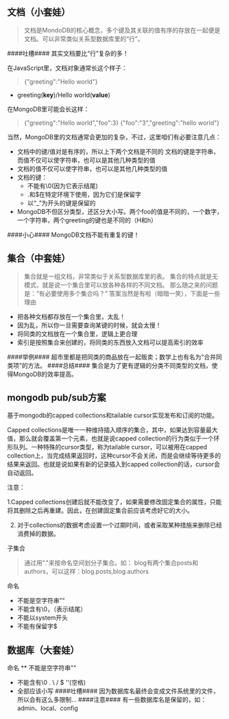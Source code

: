 文档（小套娃）
-------------
>文档是MondoDB的核心概念，多个键及其关联的值有序的存放在一起便是文档。可以非常类似关系型数据库里的“行”。

####吐槽####
其实文档要比“行”复杂的多！

在JavaScript里，文档对象通常长这个样子：
>{"greeting":"Hello world"}
* greeting(**key**)/Hello world(**value**)

在MongoDB里可能会长这样：
>{"greeting":"Hello world","foo":3}
{"foo":"3","greeting":"hello world"}

当然，MongoDB里的文档通常会更加的复杂，不过，这里咱们有必要注意几点：
* 文档中的键/值对是有序的，所以上下两个文档是不同的 
文档的键是字符串，而值不仅可以使字符串，也可以是其他几种类型的值
* 文档的值不仅可以使字符串，也可以是其他几种类型的值
* 文档的键：
  *  不能有\0(因为它表示结尾)
  *  .和$在特定环境下使用，因为它们是保留字
  *  以“_”为开头的键是保留的
* MongoDB不但区分类型，还区分大小写。两个foo的值是不同的，一个数字，一个字符串，两个greeting的键也是不同的（H和h）

####小心####
MongoDB文档不能有重复的键！

集合（中套娃）
-------------
>集合就是一组文档，非常类似于关系型数据库里的表。
集合的特点就是无模式，就是说一个集合里可以放各种各样的不同文档。
那么随之来的问题是：“有必要使用多个集合吗？”
答案当然是有啦（暗暗一笑），下面是一些理由
* 把各种文档都存放在一个集合里，太乱！
* 因为乱，所以你一旦需要查询某键的时候，就会太慢！
* 将同类的文档放在一个集合里，逻辑上更合理
* 索引是按照集合来创建的，将同类的东西放入文档可以提高索引的效率

####举例####
超市里都是把同类的商品放在一起贩卖；数学上也有名为“合并同类项”的方法。
####总结####
集合是为了更有逻辑的分类不同类型的文档，使得MongoDB的效率提高。

## mongodb pub/sub方案
基于mongodb的capped collections和tailable cursor实现发布和订阅的功能。

Capped collections是唯一一种维持插入顺序的集合，其中，如果达到容量最大值，那么就会覆盖第一个元素，也就是说capped collection的行为类似于一个环形队列。一种特殊的cursor类型，称为tailable cursor，可以被用在capped collection上，当完成结果返回时，这种cursor不会关闭，而是会继续等待更多的结果来返回。也就是说如果有新的记录插入到capped collection的话，cursor会自动返回。

注意：

1.Capped collections创建后就不能改变了，如果需要修改固定集合的属性，只能将其删除之后再重建。因此，在创建固定集合前应该考虑好它的大小。

2. 对于collections的数据考虑设置一个过期时间，或者采取某种措施来删除已经消费掉的数据。


子集合
>通过用"."来按命名空间划分子集合。如：
blog有两个集合posts和authors，可以这样：blog.posts,blog.authors

命名
* 不能是空字符串""
* 不能含有\0，（表示结尾）
* 不能以system开头
* 不能有保留字$

数据库（大套娃）
--------------

命名
** 不能是空字符串""
* 不能含有\0    .     \     /     $    ''(空格)
* 全部应该小写
####吐槽####
因为数据库名最终会变成文件系统里的文件，所以会有这么多限制...
####注意####
有一些数据库名是保留的，如：admin、local、config

